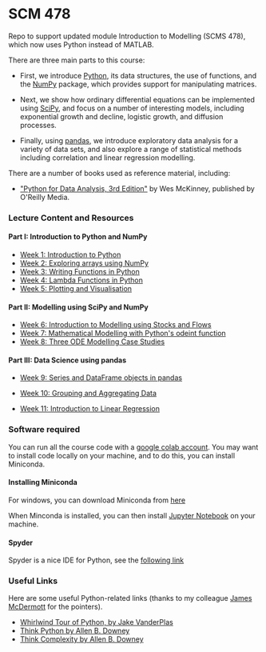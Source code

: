 # SCM 478
Repo to support updated module Introduction to Modelling (SCMS 478), which now uses Python instead of MATLAB.

There are three main parts to this course:

* First, we introduce [Python](https://www.python.org/about/gettingstarted/), its data structures, the use of functions, and the [NumPy](https://numpy.org/doc/stable/user/absolute_beginners.html) package, which provides support for manipulating matrices.

* Next, we show how ordinary differential equations can be implemented using [SciPy](https://scipy.org), and focus on a number of interesting models, including exponential growth and decline, logistic growth, and diffusion processes.

* Finally, using [pandas](https://pandas.pydata.org/docs/index.html), we introduce exploratory data analysis for a variety of data sets, and also explore a range of statistical methods including correlation and linear regression modelling.

There are a number of books used as reference material, including:

* ["Python for Data Analysis, 3rd Edition"](https://github.com/wesm/pydata-book) by Wes McKinney, published by O'Reilly Media.

### Lecture Content and Resources

#### Part I: Introduction to Python and NumPy

* [Week 1: Introduction to Python](https://colab.research.google.com/drive/1yLJw8c5D30IStzEzltmft8dlnsl3UZ0T?usp=sharing)
* [Week 2: Exploring arrays using NumPy](https://colab.research.google.com/drive/1QtZxXR1Yh3VbjXMDzEtssJX9HoBY-epF)
* [Week 3: Writing Functions in Python](https://colab.research.google.com/drive/1ogyjorRUpyAYIEwHu9zegRuWYbmBunn_?usp=sharing)
* [Week 4: Lambda Functions in Python](https://colab.research.google.com/drive/1A-MGxZRLQM9696mmnCDywmC5dHeSaccG?usp=sharing)
* [Week 5: Plotting and Visualisation](https://colab.research.google.com/drive/1yeCfgBopCJdjtoJqN9vB-2EQjF-7VyWL?usp=sharing)


#### Part II: Modelling using SciPy and NumPy

* [Week 6: Introduction to Modelling using Stocks and Flows](https://colab.research.google.com/drive/1O0YOcW0AikQnIAbYiUsoEWQF490pYsq9?usp=sharing)
* [Week 7: Mathematical Modelling with Python's odeint function](https://colab.research.google.com/drive/19d3RuwV4AtCMUotO-8XTWwOCSwGEH-Mv?usp=sharing)
* [Week 8: Three ODE Modelling Case Studies](https://colab.research.google.com/drive/1x6oKDD5sWBvOk4BFAbM01f1U_oOdrz51?usp=sharing)


#### Part III: Data Science using pandas

* [Week 9: Series and DataFrame objects in pandas](https://colab.research.google.com/drive/1UPn2Me1D1Qs-qe4TnnntGJEdUNzl9u12?usp=sharing)

* [Week 10: Grouping and Aggregating Data](https://colab.research.google.com/drive/1VkY7FZ3Qt2_F2vFJM2UFtH25XwVk59Vr?usp=sharing)

* [Week 11: Introduction to Linear Regression](https://colab.research.google.com/drive/1l_ulRq69EIHicGfX3J9uQ4A-32PXy35Z?usp=sharing)



### Software required
You can run all the course code with a [google colab account](https://colab.google). You may want to install code locally on your machine, and to do this, you can install Miniconda.

####  Installing Miniconda

For windows, you can download Miniconda from [here](https://docs.anaconda.com/miniconda/)

When Minconda is installed, you can then install [Jupyter Notebook](https://www.codecademy.com/article/setting-up-jupyter-notebook) on your machine.

####  Spyder
Spyder is a nice IDE for Python, see the [following link](https://docs.spyder-ide.org/current/installation.html)

### Useful Links
Here are some useful Python-related links (thanks to my colleague [James McDermott](https://github.com/jmmcd) for the pointers).

* [Whirlwind Tour of Python, by Jake VanderPlas](https://jakevdp.github.io/WhirlwindTourOfPython/)
* [Think Python by Allen B. Downey](https://greenteapress.com/wp/think-python-2e/)
* [Think Complexity by Allen B. Downey](https://greenteapress.com/wp/think-complexity-2e/)
